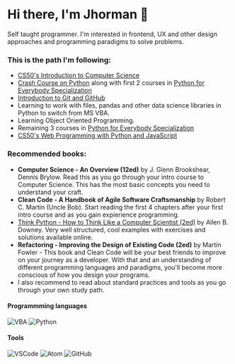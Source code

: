 # Hi there, I'm Jhorman :metal:

Self taught programmer. I'm interested in frontend, UX and other design approaches and programming paradigms to solve problems.

### This is the path I'm following:

* [CS50's Introduction to Computer Science](https://courses.edx.org/courses/course-v1:HarvardX+CS50+X/course/)
* [Crash Course on Python](https://www.coursera.org/learn/python-crash-course/home/welcome) along with first 2 courses in [Python for Everybody Specialization](https://www.coursera.org/specializations/python#courses)
* [Introduction to Git and GitHub](https://www.coursera.org/learn/introduction-git-github/home/welcome)
* Learning to work with files, pandas and other data science libraries in Python to switch from MS VBA.
* Learning Object Oriented Programming.
* Remaining 3 courses in [Python for Everybody Specialization](https://www.coursera.org/specializations/python#courses)
* [CS50's Web Programming with Python and JavaScript](https://www.edx.org/course/cs50s-web-programming-with-python-and-javascript)

### Recommended books:
* **Computer Science - An Overview (12ed)** by J. Glenn Brookshear, Dennis Brylow. Read this as you go through your intro course to Computer Science. This has the most basic concepts you need to understand your craft.
* **Clean Code - A Handbook of Agile Software Craftsmanship** by Robert C. Martin (Uncle Bob). Start reading the first 4 chapters after your first intro course and as you gain expierience programming.
* [Think Python - How to Think Like a Computer Scientist (2ed)](https://greenteapress.com/wp/think-python-2e/) by Allen B. Downey. Very well structured, cool examples with exercises and solutions available online.
* **Refactoring - Improving the Design of Existing Code (2ed)** by Martin Fowler - This book and Clean Code will be your best friends to improve on your journey as a developer. With that and an understanding of different programming languages and paradigms, you'll become more conscious of how you design your programs.
* I also recommend to read about standard practices and tools as you go through your own study path.

#### Programmming languages
![VBA](https://raw.githubusercontent.com/spences10/vscode-vba-icons/master/fileicons/images/vba.ico)
![Python](https://upload.wikimedia.org/wikipedia/commons/0/0a/Python.svg)

#### Tools
![VSCode](https://codealike.com/Content/public/images/vscode-logo-128.png)
![Atom](https://wakatime.com/static/img/editor-icons/atom-128.png)
![GitHub](https://major.io/wp-content/uploads/2014/08/github-150x150.png)
